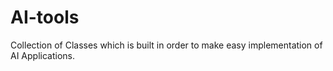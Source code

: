 # AI-tools
Collection of Classes which is built in order to make easy implementation of AI Applications.
